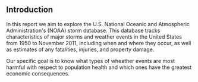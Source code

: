 ## Introduction

In this report we aim to explore the U.S. National Oceanic and Atmospheric Administration's (NOAA) storm database. This database tracks characteristics of major storms and weather events in the United States from 1950 to November 2011, including when and where they occur, as well as estimates of any fatalities, injuries, and property damage.

Our specific goal is to know what types of wheather events are most harmful with respect to population health and which ones have the greatest economic consequences.
